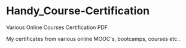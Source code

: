 # Handy_Course-Certification
Various Online Courses Certification PDF 

My certificates from various online MOOC's, bootcamps, courses etc..
